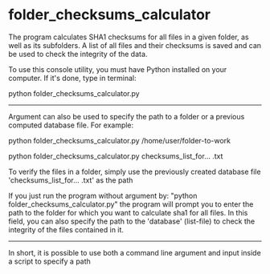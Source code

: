 # folder_checksums_calculator
The program calculates SHA1 checksums for all files in a given folder, as well as its subfolders. A list of all files and their checksums is saved and can be used to check the integrity of the data.

To use this console utility, you must have Python installed on your computer. If it's done, type in terminal:

python folder_checksums_calculator.py

--------
Argument can also be used to specify the path to a folder or a previous computed database file. For example:

python folder_checksums_calculator.py /home/user/folder-to-work

python folder_checksums_calculator.py checksums_list_for... .txt

To verify the files in a folder, simply use the previously created database file 'checksums_list_for... .txt' as the path

If you just run the program without argument by: "python folder_checksums_calculator.py"
the program will prompt you to enter the path to the folder for which you want to calculate sha1 for all files. In this field, you can also specify the path to the 'database' (list-file) to check the integrity of the files contained in it.

--------
In short, it is possible to use both a command line argument and input inside a script to specify a path
